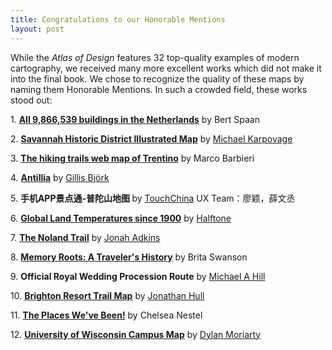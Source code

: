 ```yaml
---
title: Congratulations to our Honorable Mentions
layout: post
---
```


While the <em>Atlas of Design</em> features 32 top-quality examples of modern cartography, we received many more excellent works which did not make it into the final book. We chose to recognize the quality of these maps by naming them Honorable Mentions. In such a crowded field, these works stood out:

1. <a href="http://code.waag.org/buildings/" target="_blank"><strong>All 9,866,539 buildings in the Netherlands</strong></a> by Bert Spaan

2. <a href="http://www.karpovagecreative.com/#!savannahmap/c27x" target="_blank"><strong>Savannah Historic District Illustrated Map</strong></a> by <a href="http://www.karpovagecreative.com/" target="_blank">Michael Karpovage</a>

3. <a href="http://www.webmapp.it/maps/trentino/map.html" target="_blank"><strong>The hiking trails web map of Trentino</strong></a> by Marco Barbieri

4. <a href="http://www.lingonberrymaps.com/Lingonberry_Maps/Antillia.html" target="_blank"><strong>Antillia</strong></a> by <a href="http://www.lingonberrymaps.com " target="_blank">Gillis Björk</a>

5. <strong>手机APP景点通-普陀山地图 </strong>by <a href="http://www.itouchchina.com/" target="_blank">TouchChina</a> UX Team：廖颖，薛文丞

6. <a href="http://halftone.co/projects/temperatures/" target="_blank"><strong>Global Land Temperatures since 1900</strong></a> by <a href="http://halftone.co/" target="_blank">Halftone</a>

7. <a href="http://jonahsmaps.tumblr.com/post/55516350234/the-noland-trail-is-a-well-known-park-in-newport" target="_blank"><strong>The Noland Trail</strong></a> by <a href="http://jonahsmaps.tumblr.com/" target="_blank">Jonah Adkins</a>

8. <a href="http://www2.uwrf.edu/static/geography/GIS/memory/memory150ppi.png" target="_blank"><strong>Memory Roots: A Traveler's History</strong></a> by Brita Swanson

9. <strong>Official Royal Wedding Procession Route</strong> by <a href="http://www.mapsillustrated.com/" target="_blank">Michael A Hill</a>

10. <a href="http://www.visualizing.org/visualizations/brighton-resort-trail-map" target="_blank"><strong>Brighton Resort Trail Map</strong></a> by <a href="http://www.visualizing.org/users/jonathanorjack" target="_blank">Jonathan Hull</a>

11. <a href="http://hugepic.io/9981de8db/3.00/56.32/8.96" target="_blank"><strong>The Places We've Been!</strong></a> by Chelsea Nestel

12. <a href="http://eatincake.com/projects/UWmap/uwmap.html" target="_blank"><strong>University of Wisconsin Campus Map</strong></a> by <a href="http://eatincake.com/" target="_blank">Dylan Moriarty</a>